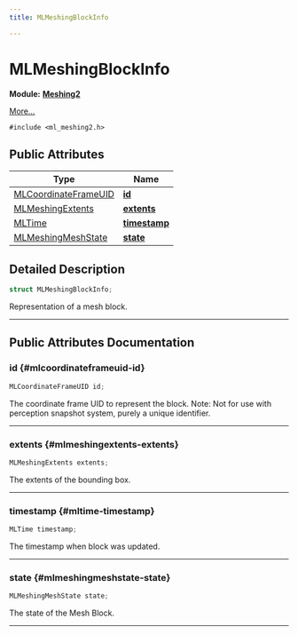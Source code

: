 ```yaml
---
title: MLMeshingBlockInfo

---
```


# MLMeshingBlockInfo

**Module:** **[Meshing2](/versioned_docs/version-22-Mar-2023/api-ref/api/Modules/group___meshing2/group___meshing2.md)**



 [More...](#detailed-description)


`#include <ml_meshing2.h>`

## Public Attributes

| Type           | Name           |
| -------------- | -------------- |
| [MLCoordinateFrameUID](/versioned_docs/version-22-Mar-2023/api-ref/api/Modules/group___perception/struct_m_l_coordinate_frame_u_i_d.md) | **[id](/versioned_docs/version-22-Mar-2023/api-ref/api/Modules/group___meshing2/struct_m_l_meshing_block_info.md#mlcoordinateframeuid-id)**  |
| [MLMeshingExtents](/versioned_docs/version-22-Mar-2023/api-ref/api/Modules/group___meshing2/struct_m_l_meshing_extents.md) | **[extents](/versioned_docs/version-22-Mar-2023/api-ref/api/Modules/group___meshing2/struct_m_l_meshing_block_info.md#mlmeshingextents-extents)**  |
| [MLTime](/versioned_docs/version-22-Mar-2023/api-ref/api/Modules/group___common/group___common.md#int64-t-mltime) | **[timestamp](/versioned_docs/version-22-Mar-2023/api-ref/api/Modules/group___meshing2/struct_m_l_meshing_block_info.md#mltime-timestamp)**  |
| [MLMeshingMeshState](/versioned_docs/version-22-Mar-2023/api-ref/api/Modules/group___meshing2/group___meshing2.md#enums-mlmeshingmeshstate) | **[state](/versioned_docs/version-22-Mar-2023/api-ref/api/Modules/group___meshing2/struct_m_l_meshing_block_info.md#mlmeshingmeshstate-state)**  |

## Detailed Description

```cpp
struct MLMeshingBlockInfo;
```


Representation of a mesh block. 





-----------
## Public Attributes Documentation

### id {#mlcoordinateframeuid-id}

```cpp
MLCoordinateFrameUID id;
```


The coordinate frame UID to represent the block. Note: Not for use with perception snapshot system, purely a unique identifier. 





-----------

### extents {#mlmeshingextents-extents}

```cpp
MLMeshingExtents extents;
```


The extents of the bounding box. 





-----------

### timestamp {#mltime-timestamp}

```cpp
MLTime timestamp;
```


The timestamp when block was updated. 





-----------

### state {#mlmeshingmeshstate-state}

```cpp
MLMeshingMeshState state;
```


The state of the Mesh Block. 





-----------


